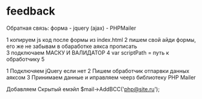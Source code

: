 # feedback



Обратная связь: форма - jquery (ajax) - PHPMailer

1 копируем js код после формы из index.html
2 пишем свой айди формы, его же не забывам  в обаработке аякса прописать  
3 подключаем МАСКУ И ВАЛИДАТОР
4 var scriptPath = путь к обработчику
5

1 Подключяем jQuery если нет
2 Пишем обработчик отпарвки данных аяксом
3 Принимаем данные и иправляем чеерз библиотеку PHP Mailer

Добавляем Скрытый емэйл 
$mail->AddBCC('php@site.ru');
